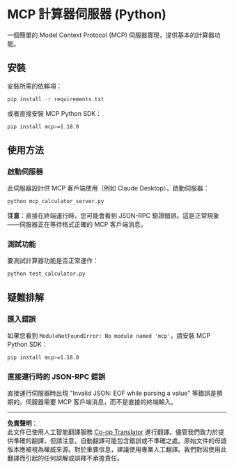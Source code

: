 <!--
CO_OP_TRANSLATOR_METADATA:
{
  "original_hash": "f4733f39c05c58e0cf0eee0a8ae7e9a2",
  "translation_date": "2025-10-17T20:04:18+00:00",
  "source_file": "03-GettingStarted/samples/python/README.md",
  "language_code": "hk"
}
-->
# MCP 計算器伺服器 (Python)

一個簡單的 Model Context Protocol (MCP) 伺服器實現，提供基本的計算器功能。

## 安裝

安裝所需的依賴項：

```bash
pip install -r requirements.txt
```

或者直接安裝 MCP Python SDK：

```bash
pip install mcp>=1.18.0
```

## 使用方法

### 啟動伺服器

此伺服器設計供 MCP 客戶端使用（例如 Claude Desktop）。啟動伺服器：

```bash
python mcp_calculator_server.py
```

**注意**：直接在終端運行時，您可能會看到 JSON-RPC 驗證錯誤。這是正常現象——伺服器正在等待格式正確的 MCP 客戶端消息。

### 測試功能

要測試計算器功能是否正常運作：

```bash
python test_calculator.py
```

## 疑難排解

### 匯入錯誤

如果您看到 `ModuleNotFoundError: No module named 'mcp'`，請安裝 MCP Python SDK：

```bash
pip install mcp>=1.18.0
```

### 直接運行時的 JSON-RPC 錯誤

直接運行伺服器時出現 "Invalid JSON: EOF while parsing a value" 等錯誤是預期的。伺服器需要 MCP 客戶端消息，而不是直接的終端輸入。

---

**免責聲明**：  
此文件已使用人工智能翻譯服務 [Co-op Translator](https://github.com/Azure/co-op-translator) 進行翻譯。儘管我們致力於提供準確的翻譯，但請注意，自動翻譯可能包含錯誤或不準確之處。原始文件的母語版本應被視為權威來源。對於重要信息，建議使用專業人工翻譯。我們對因使用此翻譯而引起的任何誤解或誤釋不承擔責任。